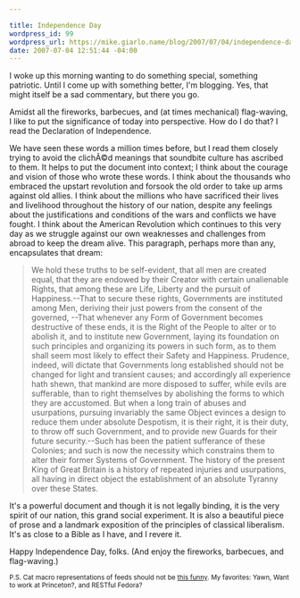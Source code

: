 ```yaml
---

title: Independence Day
wordpress_id: 99
wordpress_url: https://mike.giarlo.name/blog/2007/07/04/independence-day/
date: 2007-07-04 12:51:44 -04:00
---
```

I woke up this morning wanting to do something special, something patriotic.  Until I come up with something better, I'm blogging.  Yes, that might itself be a sad commentary, but there you go.

Amidst all the fireworks, barbecues, and (at times mechanical) flag-waving, I like to put the significance of today into perspective.  How do I do that?  I read the Declaration of Independence.

We have seen these words a million times before, but I read them closely trying to avoid the clichÃ©d meanings that soundbite culture has ascribed to them.  It helps to put the document into context; I think about the courage and vision of those who wrote these words.  I think about the thousands who embraced the upstart revolution and forsook the old order to take up arms against old allies.  I think about the millions who have sacrificed their lives and livelihood throughout the history of our nation, despite any feelings about the justifications and conditions of the wars and conflicts we have fought.  I think about the American Revolution which continues to this very day as we struggle against our own weaknesses and challenges from abroad to keep the dream alive.  This paragraph, perhaps more than any, encapsulates that dream:

<blockquote>We hold these truths to be self-evident, that all men are created equal, that they are endowed by their Creator with certain unalienable Rights, that among these are Life, Liberty and the pursuit of Happiness.--That to secure these rights, Governments are instituted among Men, deriving their just powers from the consent of the governed, --That whenever any Form of Government becomes destructive of these ends, it is the Right of the People to alter or to abolish it, and to institute new Government, laying its foundation on such principles and organizing its powers in such form, as to them shall seem most likely to effect their Safety and Happiness. Prudence, indeed, will dictate that Governments long established should not be changed for light and transient causes; and accordingly all experience hath shewn, that mankind are more disposed to suffer, while evils are sufferable, than to right themselves by abolishing the forms to which they are accustomed. But when a long train of abuses and usurpations, pursuing invariably the same Object evinces a design to reduce them under absolute Despotism, it is their right, it is their duty, to throw off such Government, and to provide new Guards for their future security.--Such has been the patient sufferance of these Colonies; and such is now the necessity which constrains them to alter their former Systems of Government. The history of the present King of Great Britain is a history of repeated injuries and usurpations, all having in direct object the establishment of an absolute Tyranny over these States.
</blockquote>

It's a powerful document and though it is not legally binding, it is the very spirit of our nation, this grand social experiment.  It is also a beautiful piece of prose and a landmark exposition of the principles of classical liberalism.  It's as close to a Bible as I have, and I revere it.

Happy Independence Day, folks.  (And enjoy the fireworks, barbecues, and flag-waving.)

<small>P.S. Cat macro representations of feeds should not be <a href="http://lol.ianloic.com/feed/mike.giarlo.name/blog/feed.xml" target="_blank">this funny</a>.  My favorites: Yawn, Want to work at Princeton?, and RESTful Fedora?</small>
